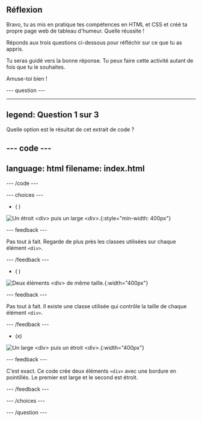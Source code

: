 ## Réflexion

Bravo, tu as mis en pratique tes compétences en HTML et CSS et créé ta propre page web de tableau d'humeur. Quelle réussite !

Réponds aux trois questions ci-dessous pour réfléchir sur ce que tu as appris.

Tu seras guidé vers la bonne réponse. Tu peux faire cette activité autant de fois que tu le souhaites.

Amuse-toi bien !

\--- question ---

---

## legend: Question 1 sur 3

Quelle option est le résultat de cet extrait de code ?

## --- code ---

language: html
filename: index.html
----------------------------------------------------

<section class="wrap">
  <div class="wide dashed-border tile">
  </div>
  <div class="narrow dashed-border tile">
  </div>
</section>

\--- /code ---

\--- choices ---

- ( )

![Un étroit \<div> puis un large \<div>.](images/narrow-wide.png){:style="min-width: 400px"}

\--- feedback ---

Pas tout à fait. Regarde de plus près les classes utilisées sur chaque élément `<div>`.

\--- /feedback ---

- ( )

![Deux éléments \<div> de même taille.](images/normal-normal.png){:width="400px"}

\--- feedback ---

Pas tout à fait. Il existe une classe utilisée qui contrôle la taille de chaque élément `<div>`.

\--- /feedback ---

- (x)

![Un large \<div> puis un étroit \<div>.](images/wide-narrow.png){:width="400px"}

\--- feedback ---

C'est exact. Ce code crée deux éléments `<div>` avec une bordure en pointillés. Le premier est large et le second est étroit.

\--- /feedback ---

\--- /choices ---

\--- /question ---
